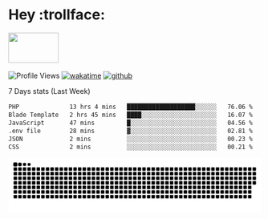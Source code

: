 # Hey :trollface:
<a href="#">
    <img src="https://media1.giphy.com/media/L0C3eo0XgklO7iqXRC/source.gif" width="100" height="60"/>
</a>

![Profile Views](https://visitor-badge.glitch.me/badge?page_id=saedyousef.saedyousef&left_color=grey&right_color=blue&left_text=👀+Profile+Views)
[![wakatime](https://wakatime.com/badge/user/03bf07e2-4c78-4826-8603-8922f0241061.svg)](https://wakatime.com/@03bf07e2-4c78-4826-8603-8922f0241061)
[![github](https://img.shields.io/github/followers/saedyousef?logo=github&style=plastic)](https://github.com/saedyousef?tab=followers)

<!-- <img src="https://github-readme-stats.vercel.app/api?username=saedyousef&show_icons=true&count_private=true" width="100%" /> --> 

7 Days stats (Last Week)
<!--START_SECTION:waka-->

```text
PHP              13 hrs 4 mins   ███████████████████░░░░░░   76.06 %
Blade Template   2 hrs 45 mins   ████░░░░░░░░░░░░░░░░░░░░░   16.07 %
JavaScript       47 mins         █░░░░░░░░░░░░░░░░░░░░░░░░   04.56 %
.env file        28 mins         ▓░░░░░░░░░░░░░░░░░░░░░░░░   02.81 %
JSON             2 mins          ░░░░░░░░░░░░░░░░░░░░░░░░░   00.23 %
CSS              2 mins          ░░░░░░░░░░░░░░░░░░░░░░░░░   00.21 %
```

<!--END_SECTION:waka-->
    
![github contribution grid snake animation](https://raw.githubusercontent.com/saedyousef/saedyousef/output/github-contribution-grid-snake.svg)
